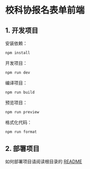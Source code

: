 # 校科协报名表单前端

## 1. 开发项目

安装依赖：

```sh
npm install
```

开发项目：

```sh
npm run dev
```

编译项目：

```sh
npm run build
```

预览项目：

```sh
npm run preview
```

格式化代码：

```sh
npm run format
```

## 2. 部署项目

如何部署项目请阅读根目录的 [README](../README.md)
